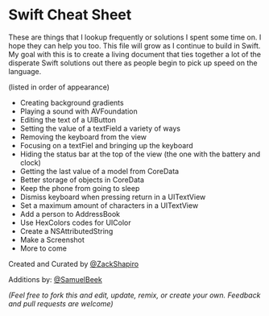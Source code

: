 # Swift Cheat Sheet

These are things that I lookup frequently or solutions I spent some time on. I hope they can help you too. This file will grow as I continue to build in Swift. My goal with this is to create a living document that ties together a lot of the disperate Swift solutions out there as people begin to pick up speed on the language.

(listed in order of appearance)
* Creating background gradients
* Playing a sound with AVFoundation
* Editing the text of a UIButton
* Setting the value of a textField a variety of ways
* Removing the keyboard from the view
* Focusing on a textFiel and bringing up the keyboard
* Hiding the status bar at the top of the view (the one with the battery and clock)
* Getting the last value of a model from CoreData
* Better storage of objects in CoreData
* Keep the phone from going to sleep
* Dismiss keyboard when pressing return in a UITextView
* Set a maximum amount of characters in a UITextView 
* Add a person to AddressBook
* Use HexColors codes for UIColor 
* Create a NSAttributedString 
* Make a Screenshot
* More to come

Created and Curated by [@ZackShapiro](http://twitter.com/zackshapiro)

Additions by: [@SamuelBeek](http://twitter.com/samuelbeek)


_(Feel free to fork this and edit, update, remix, or create your own. Feedback and pull requests are welcome)_
